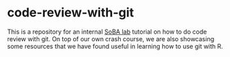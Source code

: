 # code-review-with-git
This is a repository for an internal [SoBA lab](https://www.soba-lab.com/) tutorial on how to do code review with git. On top of our own crash course, we are also showcasing some resources that we have found useful in learning how to use git with R.  


